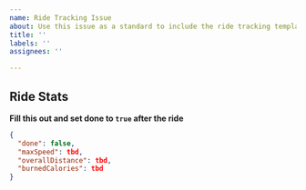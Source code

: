 ```yaml
---
name: Ride Tracking Issue
about: Use this issue as a standard to include the ride tracking template
title: ''
labels: ''
assignees: ''

---
```


## Ride Stats

**Fill this out and set done to `true` after the ride**

```json
{
  "done": false,
  "maxSpeed": tbd,
  "overallDistance": tbd,
  "burnedCalories": tbd
}
```
